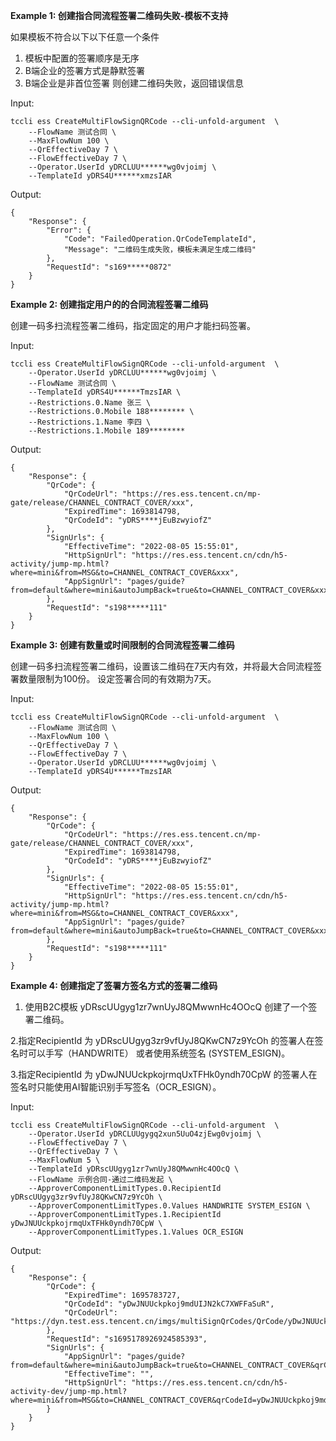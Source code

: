 **Example 1: 创建指合同流程签署二维码失败-模板不支持**

如果模板不符合以下以下任意一个条件
1. 模板中配置的签署顺序是无序
2. B端企业的签署方式是静默签署
3. B端企业是非首位签署
则创建二维码失败，返回错误信息

Input: 

```
tccli ess CreateMultiFlowSignQRCode --cli-unfold-argument  \
    --FlowName 测试合同 \
    --MaxFlowNum 100 \
    --QrEffectiveDay 7 \
    --FlowEffectiveDay 7 \
    --Operator.UserId yDRCLUU******wg0vjoimj \
    --TemplateId yDRS4U******xmzsIAR
```

Output: 
```
{
    "Response": {
        "Error": {
            "Code": "FailedOperation.QrCodeTemplateId",
            "Message": "二维码生成失败，模板未满足生成二维码"
        },
        "RequestId": "s169*****0872"
    }
}
```

**Example 2: 创建指定用户的的合同流程签署二维码**

创建一码多扫流程签署二维码，指定固定的用户才能扫码签署。

Input: 

```
tccli ess CreateMultiFlowSignQRCode --cli-unfold-argument  \
    --Operator.UserId yDRCLUU******wg0vjoimj \
    --FlowName 测试合同 \
    --TemplateId yDRS4U******TmzsIAR \
    --Restrictions.0.Name 张三 \
    --Restrictions.0.Mobile 188******** \
    --Restrictions.1.Name 李四 \
    --Restrictions.1.Mobile 189********
```

Output: 
```
{
    "Response": {
        "QrCode": {
            "QrCodeUrl": "https://res.ess.tencent.cn/mp-gate/release/CHANNEL_CONTRACT_COVER/xxx",
            "ExpiredTime": 1693814798,
            "QrCodeId": "yDRS****jEuBzwyiofZ"
        },
        "SignUrls": {
            "EffectiveTime": "2022-08-05 15:55:01",
            "HttpSignUrl": "https://res.ess.tencent.cn/cdn/h5-activity/jump-mp.html?where=mini&from=MSG&to=CHANNEL_CONTRACT_COVER&xxx",
            "AppSignUrl": "pages/guide?from=default&where=mini&autoJumpBack=true&to=CHANNEL_CONTRACT_COVER&xxx"
        },
        "RequestId": "s198*****111"
    }
}
```

**Example 3: 创建有数量或时间限制的合同流程签署二维码**

创建一码多扫流程签署二维码，设置该二维码在7天内有效，并将最大合同流程签署数量限制为100份。
设定签署合同的有效期为7天。

Input: 

```
tccli ess CreateMultiFlowSignQRCode --cli-unfold-argument  \
    --FlowName 测试合同 \
    --MaxFlowNum 100 \
    --QrEffectiveDay 7 \
    --FlowEffectiveDay 7 \
    --Operator.UserId yDRCLUU******wg0vjoimj \
    --TemplateId yDRS4U******TmzsIAR
```

Output: 
```
{
    "Response": {
        "QrCode": {
            "QrCodeUrl": "https://res.ess.tencent.cn/mp-gate/release/CHANNEL_CONTRACT_COVER/xxx",
            "ExpiredTime": 1693814798,
            "QrCodeId": "yDRS****jEuBzwyiofZ"
        },
        "SignUrls": {
            "EffectiveTime": "2022-08-05 15:55:01",
            "HttpSignUrl": "https://res.ess.tencent.cn/cdn/h5-activity/jump-mp.html?where=mini&from=MSG&to=CHANNEL_CONTRACT_COVER&xxx",
            "AppSignUrl": "pages/guide?from=default&where=mini&autoJumpBack=true&to=CHANNEL_CONTRACT_COVER&xxx"
        },
        "RequestId": "s198*****111"
    }
}
```

**Example 4: 创建指定了签署方签名方式的签署二维码**

1. 使用B2C模板 yDRscUUgyg1zr7wnUyJ8QMwwnHc4OOcQ 创建了一个签署二维码。

2.指定RecipientId 为 yDRscUUgyg3zr9vfUyJ8QKwCN7z9YcOh 的签署人在签名时可以手写（HANDWRITE） 或者使用系统签名 (SYSTEM_ESIGN)。

3.指定RecipientId 为 yDwJNUUckpkojrmqUxTFHk0yndh70CpW 的签署人在签名时只能使用AI智能识别手写签名（OCR_ESIGN）。

Input: 

```
tccli ess CreateMultiFlowSignQRCode --cli-unfold-argument  \
    --Operator.UserId yDRCLUUgygq2xun5UuO4zjEwg0vjoimj \
    --FlowEffectiveDay 7 \
    --QrEffectiveDay 7 \
    --MaxFlowNum 5 \
    --TemplateId yDRscUUgyg1zr7wnUyJ8QMwwnHc4OOcQ \
    --FlowName 示例合同-通过二维码发起 \
    --ApproverComponentLimitTypes.0.RecipientId yDRscUUgyg3zr9vfUyJ8QKwCN7z9YcOh \
    --ApproverComponentLimitTypes.0.Values HANDWRITE SYSTEM_ESIGN \
    --ApproverComponentLimitTypes.1.RecipientId yDwJNUUckpkojrmqUxTFHk0yndh70CpW \
    --ApproverComponentLimitTypes.1.Values OCR_ESIGN
```

Output: 
```
{
    "Response": {
        "QrCode": {
            "ExpiredTime": 1695783727,
            "QrCodeId": "yDwJNUUckpkoj9mdUIJN2kC7XWFFaSuR",
            "QrCodeUrl": "https://dyn.test.ess.tencent.cn/imgs/multiSignQrCodes/QrCode/yDwJNUUckpkoj9mdUIJN2kC7XWFFaSuR.png"
        },
        "RequestId": "s1695178926924585393",
        "SignUrls": {
            "AppSignUrl": "pages/guide?from=default&where=mini&autoJumpBack=true&to=CHANNEL_CONTRACT_COVER&qrCodeId=yDwJNUUckpkoj9mdUIJN2kC7XWFFaSuR&expiredTime=1695783727",
            "EffectiveTime": "",
            "HttpSignUrl": "https://res.ess.tencent.cn/cdn/h5-activity-dev/jump-mp.html?where=mini&from=MSG&to=CHANNEL_CONTRACT_COVER&qrCodeId=yDwJNUUckpkoj9mdUIJN2kC7XWFFaSuR&expiredTime=1695783727"
        }
    }
}
```

